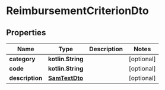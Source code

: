 
# ReimbursementCriterionDto

## Properties
Name | Type | Description | Notes
------------ | ------------- | ------------- | -------------
**category** | **kotlin.String** |  |  [optional]
**code** | **kotlin.String** |  |  [optional]
**description** | [**SamTextDto**](SamTextDto.md) |  |  [optional]



